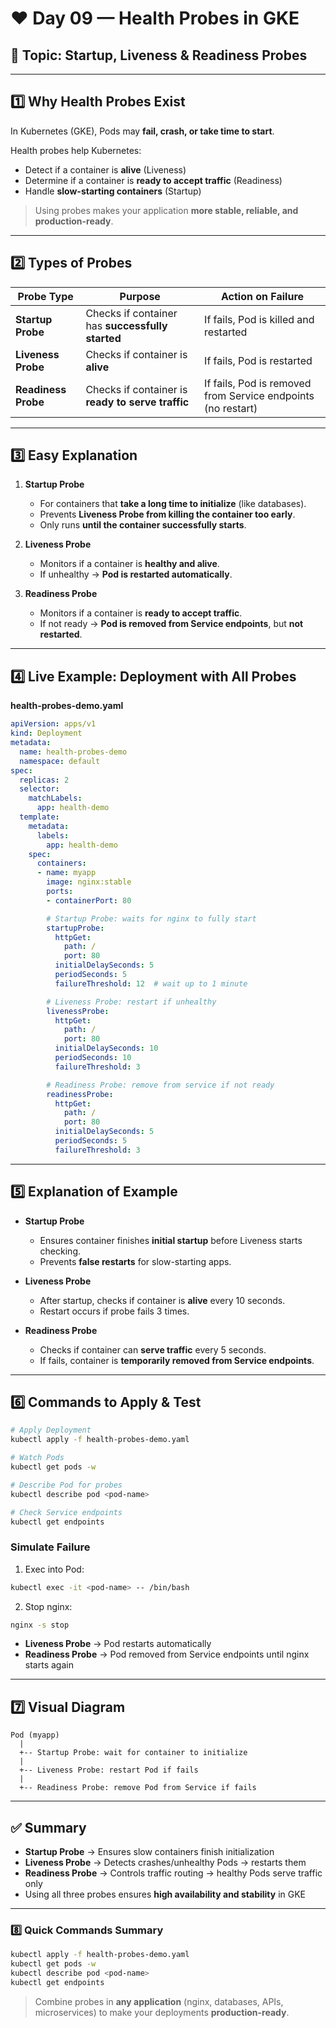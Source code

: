 # ❤️ Day 09 — Health Probes in GKE

## 🧠 Topic: Startup, Liveness & Readiness Probes

---

## 1️⃣ Why Health Probes Exist

In Kubernetes (GKE), Pods may **fail, crash, or take time to start**.  

Health probes help Kubernetes:

- Detect if a container is **alive** (Liveness)  
- Determine if a container is **ready to accept traffic** (Readiness)  
- Handle **slow-starting containers** (Startup)  

> Using probes makes your application **more stable, reliable, and production-ready**.

---

## 2️⃣ Types of Probes

| Probe Type       | Purpose | Action on Failure |
|-----------------|---------|-----------------|
| **Startup Probe**  | Checks if container has **successfully started** | If fails, Pod is killed and restarted |
| **Liveness Probe** | Checks if container is **alive** | If fails, Pod is restarted |
| **Readiness Probe** | Checks if container is **ready to serve traffic** | If fails, Pod is removed from Service endpoints (no restart) |

---

## 3️⃣ Easy Explanation

1. **Startup Probe**
   - For containers that **take a long time to initialize** (like databases).  
   - Prevents **Liveness Probe from killing the container too early**.  
   - Only runs **until the container successfully starts**.

2. **Liveness Probe**
   - Monitors if a container is **healthy and alive**.  
   - If unhealthy → **Pod is restarted automatically**.

3. **Readiness Probe**
   - Monitors if a container is **ready to accept traffic**.  
   - If not ready → **Pod is removed from Service endpoints**, but **not restarted**.

---

## 4️⃣ Live Example: Deployment with All Probes

**health-probes-demo.yaml**

```yaml
apiVersion: apps/v1
kind: Deployment
metadata:
  name: health-probes-demo
  namespace: default
spec:
  replicas: 2
  selector:
    matchLabels:
      app: health-demo
  template:
    metadata:
      labels:
        app: health-demo
    spec:
      containers:
      - name: myapp
        image: nginx:stable
        ports:
        - containerPort: 80

        # Startup Probe: waits for nginx to fully start
        startupProbe:
          httpGet:
            path: /
            port: 80
          initialDelaySeconds: 5
          periodSeconds: 5
          failureThreshold: 12  # wait up to 1 minute

        # Liveness Probe: restart if unhealthy
        livenessProbe:
          httpGet:
            path: /
            port: 80
          initialDelaySeconds: 10
          periodSeconds: 10
          failureThreshold: 3

        # Readiness Probe: remove from service if not ready
        readinessProbe:
          httpGet:
            path: /
            port: 80
          initialDelaySeconds: 5
          periodSeconds: 5
          failureThreshold: 3
```

---

## 5️⃣ Explanation of Example

- **Startup Probe**  
  - Ensures container finishes **initial startup** before Liveness starts checking.  
  - Prevents **false restarts** for slow-starting apps.

- **Liveness Probe**  
  - After startup, checks if container is **alive** every 10 seconds.  
  - Restart occurs if probe fails 3 times.

- **Readiness Probe**  
  - Checks if container can **serve traffic** every 5 seconds.  
  - If fails, container is **temporarily removed from Service endpoints**.  

---

## 6️⃣ Commands to Apply & Test

```bash
# Apply Deployment
kubectl apply -f health-probes-demo.yaml

# Watch Pods
kubectl get pods -w

# Describe Pod for probes
kubectl describe pod <pod-name>

# Check Service endpoints
kubectl get endpoints
```

### Simulate Failure

1. Exec into Pod:

```bash
kubectl exec -it <pod-name> -- /bin/bash
```

2. Stop nginx:

```bash
nginx -s stop
```

- **Liveness Probe** → Pod restarts automatically  
- **Readiness Probe** → Pod removed from Service endpoints until nginx starts again  

---

## 7️⃣ Visual Diagram

```
Pod (myapp)
  |
  +-- Startup Probe: wait for container to initialize
  |
  +-- Liveness Probe: restart Pod if fails
  |
  +-- Readiness Probe: remove Pod from Service if fails
```

---

## ✅ Summary

- **Startup Probe** → Ensures slow containers finish initialization  
- **Liveness Probe** → Detects crashes/unhealthy Pods → restarts them  
- **Readiness Probe** → Controls traffic routing → healthy Pods serve traffic only  
- Using all three probes ensures **high availability and stability** in GKE  

---

### 8️⃣ Quick Commands Summary

```bash
kubectl apply -f health-probes-demo.yaml
kubectl get pods -w
kubectl describe pod <pod-name>
kubectl get endpoints
```

> Combine probes in **any application** (nginx, databases, APIs, microservices) to make your deployments **production-ready**.  
